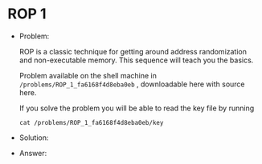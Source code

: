 # ROP 1

* Problem:

  ROP is a classic technique for getting around address randomization and non-executable memory. This sequence will teach you the basics.

  Problem available on the shell machine in `/problems/ROP_1_fa6168f4d8eba0eb` , downloadable here with source here.

  If you solve the problem you will be able to read the key file by running

    `cat /problems/ROP_1_fa6168f4d8eba0eb/key`

* Solution:

* Answer:
